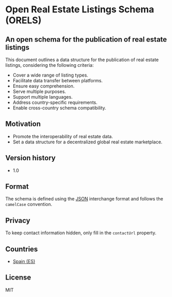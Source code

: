 # Open Real Estate Listings Schema (ORELS)
## An open schema for the publication of real estate listings

This document outlines a data structure for the publication of real estate listings, considering the following criteria:
- Cover a wide range of listing types.
- Facilitate data transfer between platforms.
- Ensure easy comprehension.
- Serve multiple purposes.
- Support multiple languages.
- Address country-specific requirements.
- Enable cross-country schema compatibility.

## Motivation
- Promote the interoperability of real estate data.
- Set a data structure for a decentralized global real estate marketplace.

## Version history
- 1.0

## Format
The schema is defined using the [JSON](https://en.wikipedia.org/wiki/JSON) interchange format and follows the `camelCase` convention.

## Privacy
To keep contact information hidden, only fill in the `contactUrl` property.

## Countries
- [Spain (ES)](/ES)

## License
MIT
